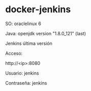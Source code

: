# docker-jenkins
SO: oraclelinux 6

Java: openjdk version "1.8.0_121" (last)

Jenkins última versión

Acceso:

http://\<ip\>:8080

Usuario: jenkins

Contraseña: jenkins
